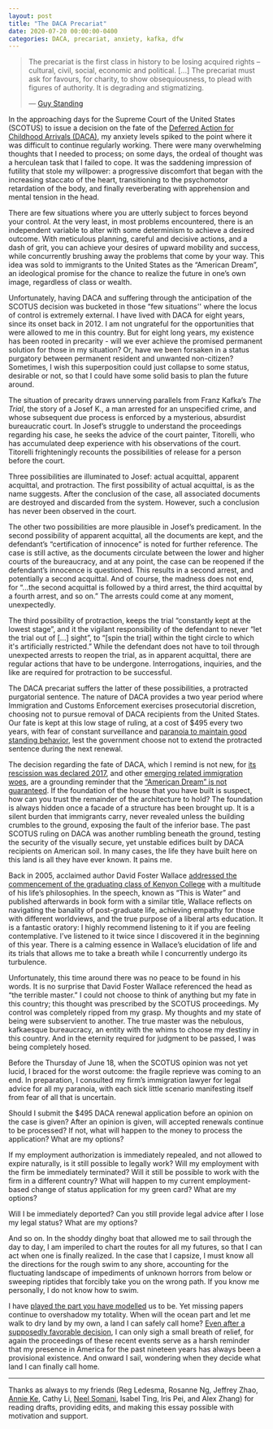 ```yaml
---
layout: post
title: "The DACA Precariat"
date: 2020-07-20 00:00:00-0400
categories: DACA, precariat, anxiety, kafka, dfw
---
```


> The precariat is the first class in history to be losing acquired rights –
> cultural, civil, social, economic and political. [...] The precariat must ask
> for favours, for charity, to show obsequiousness, to plead with figures of
> authority. It is degrading and stigmatizing.
>
> —
> [Guy Standing](https://www.weforum.org/agenda/2016/11/precariat-global-class-rise-of-populism/)

In the approaching days for the Supreme Court of the United States (SCOTUS) to
issue a decision on the fate of the
[Deferred Action for Childhood Arrivals (DACA)](https://en.wikipedia.org/wiki/Department_of_Homeland_Security_v._Regents_of_the_University_of_California),
my anxiety levels spiked to the point where it was difficult to continue
regularly working. There were many overwhelming thoughts that I needed to
process; on some days, the ordeal of thought was a herculean task that I failed
to cope. It was the saddening impression of futility that stole my willpower: a
progressive discomfort that began with the increasing staccato of the heart,
transitioning to the psychomotor retardation of the body, and finally
reverberating with apprehension and mental tension in the head.

There are few situations where you are utterly subject to forces beyond your
control. At the very least, in most problems encountered, there is an
independent variable to alter with some determinism to achieve a desired
outcome. With meticulous planning, careful and decisive actions, and a dash of
grit, you can achieve your desires of upward mobility and success, while
concurrently brushing away the problems that come by your way. This idea was
sold to immigrants to the United States as the “American Dream”, an ideological
promise for the chance to realize the future in one’s own image, regardless of
class or wealth.

Unfortunately, having DACA and suffering through the anticipation of the SCOTUS
decision was bucketed in those “few situations'' where the locus of control is
extremely external. I have lived with DACA for eight years, since its onset back
in 2012. I am not ungrateful for the opportunities that were allowed to me in
this country. But for eight long years, my existence has been rooted in
precarity - will we ever achieve the promised permanent solution for those in my
situation? Or, have we been forsaken in a status purgatory between permanent
resident and unwanted non-citizen? Sometimes, I wish this superposition could
just collapse to some status, desirable or not, so that I could have some solid
basis to plan the future around.

The situation of precarity draws unnerving parallels from Franz Kafka’s _The
Trial_, the story of a Josef K., a man arrested for an unspecified crime, and
whose subsequent due process is enforced by a mysterious, absurdist bureaucratic
court. In Josef’s struggle to understand the proceedings regarding his case, he
seeks the advice of the court painter, Titorelli, who has accumulated deep
experience with his observations of the court. Titorelli frighteningly recounts
the possibilities of release for a person before the court.

Three possibilities are illuminated to Josef: actual acquittal, apparent
acquittal, and protraction. The first possibility of actual acquittal, is as the
name suggests. After the conclusion of the case, all associated documents are
destroyed and discarded from the system. However, such a conclusion has never
been observed in the court.

The other two possibilities are more plausible in Josef’s predicament. In the
second possibility of apparent acquittal, all the documents are kept, and the
defendant’s “certification of innocence” is noted for further reference. The
case is still active, as the documents circulate between the lower and higher
courts of the bureaucracy, and at any point, the case can be reopened if the
defendant’s innocence is questioned. This results in a second arrest, and
potentially a second acquittal. And of course, the madness does not end, for
“...the second acquittal is followed by a third arrest, the third acquittal by a
fourth arrest, and so on.” The arrests could come at any moment, unexpectedly.

The third possibility of protraction, keeps the trial “constantly kept at the
lowest stage”, and it the vigilant responsibility of the defendant to never “let
the trial out of [...] sight”, to “[spin the trial] within the tight circle to
which it's artificially restricted.” While the defendant does not have to toil
through unexpected arrests to reopen the trial, as in apparent acquittal, there
are regular actions that have to be undergone. Interrogations, inquiries, and
the like are required for protraction to be successful.

The DACA precariat suffers the latter of these possibilities, a protracted
purgatorial sentence. The nature of DACA provides a two year period where
Immigration and Customs Enforcement exercises prosecutorial discretion, choosing
not to pursue removal of DACA recipients from the United States. Our fate is
kept at this low stage of ruling, at a cost of \$495 every two years, with fear
of constant surveillance and
[paranoia to maintain good standing behavior](https://www.uscis.gov/archive/frequently-asked-questions#criminal_convictions),
lest the government choose not to extend the protracted sentence during the next
renewal.

The decision regarding the fate of DACA, which I remind is not new, for
[its rescission was declared 2017](https://www.dhs.gov/news/2017/09/05/memorandum-rescission-daca),
and other
[emerging related immigration woes](https://www.whitehouse.gov/presidential-actions/proclamation-suspending-entry-aliens-present-risk-u-s-labor-market-following-coronavirus-outbreak/),
are a grounding reminder that the
[“American Dream” is not guaranteed](https://money.cnn.com/2015/04/22/news/economy/stiglitz-american-dream/index.html).
If the foundation of the house that you have built is suspect, how can you trust
the remainder of the architecture to hold? The foundation is always hidden once
a facade of a structure has been brought up. It is a silent burden that
immigrants carry, never revealed unless the building crumbles to the ground,
exposing the fault of the inferior base. The past SCOTUS ruling on DACA was
another rumbling beneath the ground, testing the security of the visually
secure, yet unstable edifices built by DACA recipients on American soil. In many
cases, the life they have built here on this land is all they have ever known.
It pains me.

Back in 2005, acclaimed author David Foster Wallace
[addressed the commencement of the graduating class of Kenyon College](https://fs.blog/2012/04/david-foster-wallace-this-is-water/)
with a multitude of his life’s philosophies. In the speech, known as “This is
Water” and published afterwards in book form with a similar title, Wallace
reflects on navigating the banality of post-graduate life, achieving empathy for
those with different worldviews, and the true purpose of a liberal arts
education. It is a fantastic oratory: I highly recommend listening to it if you
are feeling contemplative. I’ve listened to it twice since I discovered it in
the beginning of this year. There is a calming essence in Wallace’s elucidation
of life and its trials that allows me to take a breath while I concurrently
undergo its turbulence.

Unfortunately, this time around there was no peace to be found in his words. It
is no surprise that David Foster Wallace referenced the head as “the terrible
master.” I could not choose to think of anything but my fate in this country;
this thought was prescribed by the SCOTUS proceedings. My control was completely
ripped from my grasp. My thoughts and my state of being were subservient to
another. The true master was the nebulous, kafkaesque bureaucracy, an entity
with the whims to choose my destiny in this country. And in the eternity
required for judgment to be passed, I was being completely hosed.

Before the Thursday of June 18, when the SCOTUS opinion was not yet lucid, I
braced for the worst outcome: the fragile reprieve was coming to an end. In
preparation, I consulted my firm’s immigration lawyer for legal advice for all
my paranoia, with each sick little scenario manifesting itself from fear of all
that is uncertain.

Should I submit the \$495 DACA renewal application before an opinion on the case
is given? After an opinion is given, will accepted renewals continue to be
processed? If not, what will happen to the money to process the application?
What are my options?

If my employment authorization is immediately repealed, and not allowed to
expire naturally, is it still possible to legally work? Will my employment with
the firm be immediately terminated? Will it still be possible to work with the
firm in a different country? What will happen to my current employment-based
change of status application for my green card? What are my options?

Will I be immediately deported? Can you still provide legal advice after I lose
my legal status? What are my options?

And so on. In the shoddy dinghy boat that allowed me to sail through the day to
day, I am imperiled to chart the routes for all my futures, so that I can act
when one is finally realized. In the case that I capsize, I must know all the
directions for the rough swim to any shore, accounting for the fluctuating
landscape of impediments of unknown horrors from below or sweeping riptides that
forcibly take you on the wrong path. If you know me personally, I do not know
how to swim.

I have
[played the part you have modelled](https://obamawhitehouse.archives.gov/the-press-office/2012/06/15/remarks-president-immigration)
us to be. Yet missing papers continue to overshadow my totality. When will the
ocean part and let me walk to dry land by my own, a land I can safely call home?
[Even after a supposedly favorable decision](https://www.nytimes.com/2020/06/18/us/DACA-dreamers-supreme-court-immigration.html),
I can only sigh a small breath of relief, for again the proceedings of these
recent events serve as a harsh reminder that my presence in America for the past
nineteen years has always been a provisional existence. And onward I sail,
wondering when they decide what land I can finally call home.

---

Thanks as always to my friends (Reg Ledesma, Rosanne Ng, Jeffrey Zhao,
[Annie Ke](http://annieke.github.io/), Cathy Li,
[Neel Somani](https://www.ocf.berkeley.edu/~neel/), Isabel Ting, Iris Pei, and
Alex Zhang) for reading drafts, providing edits, and making this essay possible
with motivation and support.
